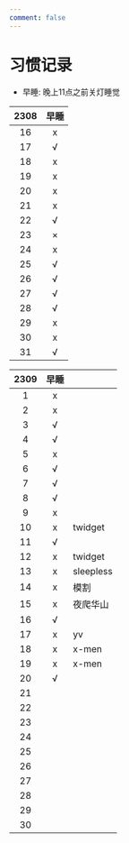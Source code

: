 ```yaml
---
comment: false
---
```


# 习惯记录
- 早睡: 晚上11点之前关灯睡觉

| 2308 | 早睡 |
|:----:|:----:|
| 16   | x    |
| 17   | √    |
| 18   | x    |
| 19   | x    |
| 20   | x    |
| 21   | x    |
| 22   | √    |
| 23   | ×    |
| 24   | x    |
| 25   | √    |
| 26   | √    |
| 27   | √    |
| 28   | √    |
| 29   | x    |
| 30   | x    |
| 31   | √    |

| 2309 | 早睡 |           |
|:----:|:----:|-----------|
| 1    | x    |           |
| 2    | x    |           |
| 3    | √    |           |
| 4    | √    |           |
| 5    | x    |           |
| 6    | √    |           |
| 7    | √    |           |
| 8    | √    |           |
| 9    | x    |           |
| 10   | x    | twidget   |
| 11   | √    |           |
| 12   | x    | twidget   |
| 13   | x    | sleepless |
| 14   | x    | 模割      |
| 15   | x    | 夜爬华山  |
| 16   | √    |           |
| 17   | x    | yv        |
| 18   | x    | x-men     |
| 19   | x    | x-men     |
| 20   | √    |           |
| 21   |      |           |
| 22   |      |           |
| 23   |      |           |
| 24   |      |           |
| 25   |      |           |
| 26   |      |           |
| 27   |      |           |
| 28   |      |           |
| 29   |      |           |
| 30   |      |           |
